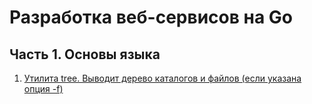 # Разработка веб-сервисов на Go

## Часть 1. Основы языка

1. [Утилита tree. Выводит дерево каталогов и файлов (если указана опция -f)](part1/hw1_tree)
